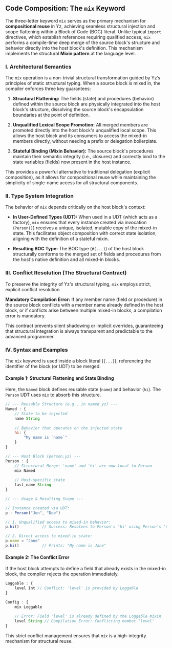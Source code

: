 ## Code Composition: The `mix` Keyword

The three-letter keyword `mix` serves as the primary mechanism for **compositional reuse** in Yz, achieving seamless structural injection and scope flattening within a Block of Code (BOC) literal. Unlike typical `import` directives, which establish references requiring qualified access, `mix` performs a compile-time deep merge of the source block's structure and behavior directly into the host block's definition. This mechanism implements the structural **Mixin pattern** at the language level.  

### I. Architectural Semantics

The `mix` operation is a non-trivial structural transformation guided by Yz’s principles of static structural typing. When a source block is mixed in, the compiler enforces three key guarantees:  

1. **Structural Flattening:** The fields (state) and procedures (behavior) defined within the source block are physically integrated into the host block's structure, dissolving the source block's encapsulation boundaries at the point of definition.
    
2. **Unqualified Lexical Scope Promotion:** All merged members are promoted directly into the host block's unqualified local scope. This allows the host block and its consumers to access the mixed-in members directly, without needing a prefix or delegation boilerplate.
    
3. **Stateful Binding (Mixin Behavior):** The source block's procedures maintain their semantic integrity (i.e., closures) and correctly bind to the state variables (fields) now present in the host instance.  
    

This provides a powerful alternative to traditional delegation (explicit composition), as it allows for compositional reuse while maintaining the simplicity of single-name access for all structural components.

### II. Type System Integration

The behavior of `mix` depends critically on the host block's context:

- **In User-Defined Types (UDT):** When used in a UDT (which acts as a factory), `mix` ensures that every instance created via invocation (`Person()`) receives a unique, isolated, mutable copy of the mixed-in state. This facilitates object composition with correct state isolation, aligning with the definition of a stateful mixin.  
    
- **Resulting BOC Type:** The BOC type (`#(...)`) of the host block structurally conforms to the merged set of fields and procedures from the host's native definition and all mixed-in blocks.
    

### III. Conflict Resolution (The Structural Contract)

To preserve the integrity of Yz's structural typing, `mix` employs strict, explicit conflict resolution.

**Mandatory Compilation Error:** If any member name (field or procedure) in the source block conflicts with a member name already defined in the host block, or if conflicts arise between multiple mixed-in blocks, a compilation error is mandatory.

This contract prevents silent shadowing or implicit overrides, guaranteeing that structural integration is always transparent and predictable to the advanced programmer.

### IV. Syntax and Examples

The `mix` keyword is used inside a block literal (`{...}`), referencing the identifier of the block (or UDT) to be merged.

#### Example 1: Structural Flattening and State Binding

Here, the `Named` block defines reusable state (`name`) and behavior (`hi`). The `Person` UDT uses `mix` to absorb this structure.


```js
// --- Reusable Structure (e.g., in named.yz) ---
Named : {
    // State to be injected
    name String 
    
    // Behavior that operates on the injected state
    hi: {
        "My name is `name`"
    }
}

// --- Host Block (person.yz) ---
Person : {
    // Structural Merge: 'name' and 'hi' are now local to Person
    mix Named 
    
    // Host-specific state
    last_name String
}

// --- Usage & Resulting Scope ---

// Instance created via UDT:
p : Person("Jon", "Doe") 

// 1. Unqualified access to mixed-in behavior:
p.hi()          // Success: Resolves to Person's 'hi' using Person's 'name' state. 

// 2. Direct access to mixed-in state:
p.name = "Jane" 
p.hi()          // Prints: "My name is Jane"
```

#### Example 2: The Conflict Error

If the host block attempts to define a field that already exists in the mixed-in block, the compiler rejects the operation immediately.


```js
Loggable : {
    level Int // Conflict: 'level' is provided by Loggable
}

Config : {
    mix Loggable 
    
    // Error: Field 'level' is already defined by the Loggable mixin.
    level String // Compilation Error: Conflicting member 'level'
}
```

This strict conflict management ensures that `mix` is a high-integrity mechanism for structural reuse.
